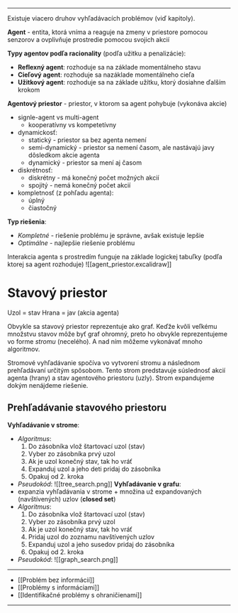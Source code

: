 ***********
Existuje viacero druhov vyhľadávacích problémov (viď kapitoly).

**Agent** - entita, ktorá vníma a reaguje na zmeny v priestore pomocou senzorov a ovplivňuje prostredie pomocou svojich akcií

**Typy agentov podľa racionality** (podľa užitku a penalizácie):
- **Reflexný agent**: rozhoduje sa na základe momentálneho stavu
- **Cieľový agent**: rozhoduje sa nazáklade momentálneho cieľa
- **Užitkový agent**: rozhoduje sa na základe užítku, ktorý dosiahne ďalším krokom

**Agentový priestor** - priestor, v ktorom sa agent pohybuje (vykonáva akcie)
- signle-agent vs multi-agent
	- kooperatívny vs kompetetívny
- dynamickosť:
	- statický - priestor sa bez agenta nemení
	- semi-dynamický - priestor sa nemení časom, ale nastávajú javy dôsledkom akcie agenta
	- dynamický - priestor sa mení aj časom
- diskrétnosť:
	- diskrétny - má konečný počet možných akcií
	- spojitý - nemá konečný počet akcií
- kompletnosť (z pohľadu agenta):
	- úplný
	- čiastočný

**Typ riešenia**:
- *Kompletné* - riešenie problému je správne, avšak existuje lepšie
- *Optimálne* - najlepšie riešenie problému

Interakcia agenta s prostredím funguje na základe logickej tabuľky (podľa ktorej sa agent rozhoduje)
![[agent_priestor.excalidraw]]

# Stavový priestor
Uzol = stav
Hrana = jav (akcia agenta)

Obvykle sa stavový priestor reprezentuje ako graf. Keďže kvôli veľkému množstvu stavov môže byť graf ohromný, preto ho obvykle reprezentujeme vo forme *stromu* (necelého). A nad ním môžeme vykonávať mnoho algoritmov.

Stromové vyhľadávanie spočíva vo vytvorení stromu a následnom prehľadávaní určitým spôsobom.
Tento strom predstavuje súslednosť akcií agenta (hrany) a stav agentového priestoru (uzly).
Strom expandujeme dokým nenájdeme riešenie.

## Prehľadávanie stavového priestoru

**Vyhľadávanie v strome**:
- *Algoritmus*:
	1. Do zásobníka vlož štartovací uzol (stav)
	2. Vyber zo zásobníka prvý uzol
	3. Ak je uzol konečný stav, tak ho vráť
	4. Expanduj uzol a jeho deti pridaj do zásobníka
	5. Opakuj od 2. kroka
- *Pseudokód*:
![[tree_search.png]]
**Vyhľadávanie v grafu**:
- expanzia vyhľadávania v strome + množina už expandovaných (navštívených) uzlov (**closed set**)
- *Algoritmus*:
	1. Do zásobníka vlož štartovací uzol (stav)
	2. Vyber zo zásobníka prvý uzol
	3. Ak je uzol konečný stav, tak ho vráť 
	4. Pridaj uzol do zoznamu navštívených uzlov
	5. Expanduj uzol a jeho susedov pridaj do zásobníka
	6. Opakuj od 2. kroka 
- *Pseudokód*:
![[graph_search.png]]

---
- [[Problém bez informácií]]
- [[Problémy s informáciami]]
- [[Identifikačné problémy s ohraničienami]]
---
